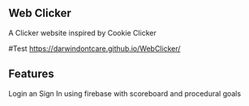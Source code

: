 ## Web Clicker
 A Clicker website inspired by Cookie Clicker

 #Test
 https://darwindontcare.github.io/WebClicker/

 ## Features
 Login an Sign In using firebase with scoreboard and procedural goals
